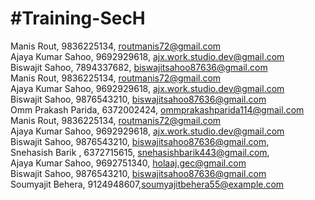#Training-SecH
=============

Manis Rout, 9836225134, routmanis72@gmail.com</br>
Ajaya Kumar Sahoo, 9692929618, ajx.work.studio.dev@gmail.com</br>
Biswajit Sahoo, 7894337682, biswajitsahoo87636@gmail.com</br>
Manis Rout, 9836225134, routmanis72@gmail.com</br>
Ajaya Kumar Sahoo, 9692929618, ajx.work.studio.dev@gmail.com</br>
Biswajit Sahoo, 9876543210, biswajitsahoo87636@gmail.com</br>
Omm Prakash Parida, 6372002424, ommprakashparida114@gmail.com</br>
Manis Rout, 9836225134, routmanis72@gmail.com</br>
Ajaya Kumar Sahoo, 9692929618, ajx.work.studio.dev@gmail.com</br>
Biswajit Sahoo, 9876543210, biswajitsahoo87636@gmail.com,</br>
Snehasish Barik , 6372715615, snehasishbarik443@gmail.com,</br>
Ajaya Kumar Sahoo, 9692751340, holaaj.gec@gmail.com</br>
Biswajit Sahoo, 9876543210, biswajitsahoo87636@gmail.com</br>
Soumyajit Behera, 9124948607,soumyajitbehera55@example.com</br>

